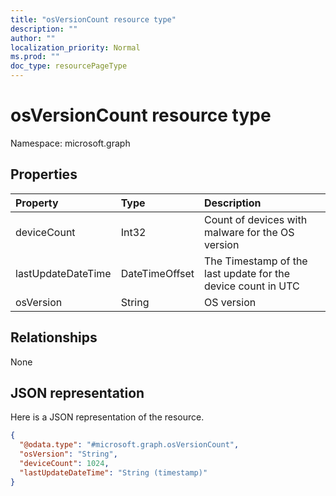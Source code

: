 ```yaml
---
title: "osVersionCount resource type"
description: ""
author: ""
localization_priority: Normal
ms.prod: ""
doc_type: resourcePageType
---
```


# osVersionCount resource type


Namespace: microsoft.graph



## Properties
|Property|Type|Description|
|:---|:---|:---|
|deviceCount|Int32|Count of devices with malware for the OS version|
|lastUpdateDateTime|DateTimeOffset|The Timestamp of the last update for the device count in UTC|
|osVersion|String|OS version|

## Relationships
None

## JSON representation
Here is a JSON representation of the resource.
<!-- {
  "blockType": "resource",
  "@odata.type": "microsoft.graph.osVersionCount"
}
-->
``` json
{
  "@odata.type": "#microsoft.graph.osVersionCount",
  "osVersion": "String",
  "deviceCount": 1024,
  "lastUpdateDateTime": "String (timestamp)"
}
```

